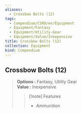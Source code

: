 ```yaml
---
aliases:
  - Crossbow Bolts (12)
tags:
  - Compendium/CSRD/en/Equipment
  - Equipment/Fantasy
  - Equipment/Utility-Gear
  - Equipment/Value/Inexpensive
title: Crossbow Bolts (12)
collection: Equipment
kind: Compendium
---
```

## Crossbow Bolts (12)  
  
>  
> **Options :** Fantasy, Utility Gear  
> **Value :** Inexpensive  
>>[!note] Features  
>> - Ammunition